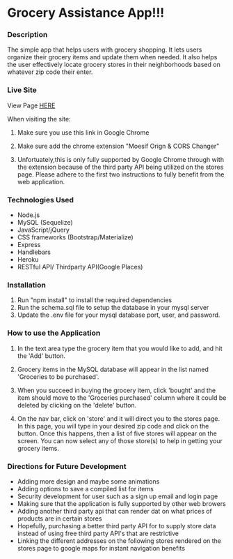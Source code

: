 # Grocery Assistance App!!!


### Description

The simple app that helps users with grocery shopping. It lets users organize their grocery items and update them when needed. It also helps the user effectively locate grocery stores in their neighborhoods based on whatever zip code their enter. 


### Live Site

View Page <a href='https://groceryassistance.herokuapp.com/'>HERE</a>

When visiting the site:
1) Make sure you use this link in Google Chrome 

2) Make sure add the chrome extension "Moesif Orign & CORS Changer"

3) Unfortuately,this is only fully supported by Google Chrome through with the extension because of the third party API being utilized on the stores page. 
Please adhere to the first two instructions to fully benefit from the web application. 


### Technologies Used

* Node.js
* MySQL (Sequelize)
* JavaScript/jQuery
* CSS frameworks (Bootstrap/Materialize)
* Express
* Handlebars
* Heroku 
* RESTful API/ Thirdparty API(Google Places)


### Installation

1. Run "npm install" to install the required dependencies
2. Run the schema.sql file to setup the database in your mysql server
3. Update the .env file for your mysql database port, user, and password.


### How to use the Application


1. In the text area type the grocery item that you would like to add, and hit the 'Add' button.

2. Grocery items in the MySQL database will appear in the list named 'Groceries to be purchased'.

3. When you succeed in buying the grocery item, click 'bought' and the item should move to the 'Groceries purchased' column where it could be deleted by clicking on the 'delete' button.

4. On the nav bar, click on 'store' and it will direct you to the stores page. In this page, you will type in your desired zip code and click on the button. Once this happens, then a list of five stores will appear on the screen. You can now select any of those store(s) to help in getting your grocery items.


### Directions for Future Development

* Adding more design and maybe some animations 
* Adding options to save a compiled list for items
* Security development for user such as a sign up email and login page
* Making sure that the application is fully supported by other web browers
* Adding another third party api that can render dat on what prices of products are in certain stores
* Hopefully, purchasing a better third party API for to supply store data instead of using free third party API's that are restrictive
* Linking the different addresses on the following stores rendered on the stores page to google maps for instant navigation benefits
